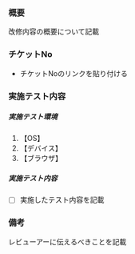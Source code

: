 ### 概要

改修内容の概要について記載

### チケットNo

- チケットNoのリンクを貼り付ける

### 実施テスト内容

##### 実施テスト環境

1. 【OS】
1. 【デバイス】
1. 【ブラウザ】

##### 実施テスト内容

- [ ]  実施したテスト内容を記載

### 備考

レビューアーに伝えるべきことを記載